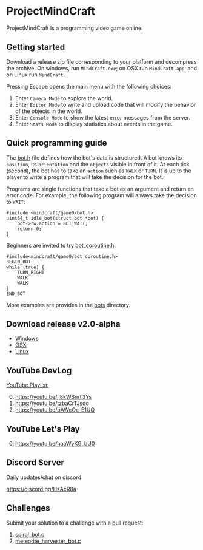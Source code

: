 # ProjectMindCraft

ProjectMindCraft is a programming video game online.

## Getting started

Download a release zip file corresponding to your platform and decompress the archive.
On windows, run `MindCraft.exe`; on OSX run `MindCraft.app`; and on Linux run `MindCraft`.

Pressing Escape opens the main menu with the following choices:

1. Enter `Camera Mode` to explore the world.
2. Enter `Editor Mode` to write and upload code that will modify the behavior of the objects in the world.
3. Enter `Console Mode` to show the latest error messages from the server.
4. Enter `Stats Mode` to display statistics about events in the game.

## Quick programming guide

The [bot.h](./mindcraft/game0/bot.h) file defines how the bot's data is structured.
A bot knows its `position`, its `orientation` and the `objects` visible in front of it.
At each tick (second), the bot has to take an `action` such as `WALK` or `TURN`.
It is up to the player to write a program that will take the decision for the bot.

Programs are single functions that take a bot as an argument and return an error code.
For example, the following program will always take the decision to `WAIT`:

```
#include <mindcraft/game0/bot.h>
uint64_t idle_bot(struct bot *bot) {
	bot->rw.action = BOT_WAIT;
	return 0;
}
```

Beginners are invited to try [bot_coroutine.h](./mindcraft/game0/bot_coroutine.h):
```
#include<mindcraft/game0/bot_coroutine.h>
BEGIN_BOT
while (true) {
	TURN_RIGHT
	WALK
	WALK
}
END_BOT
```

More examples are provides in the [bots](./bots) directory.

## Download release v2.0-alpha

* [Windows](https://github.com/carverdamien/ProjectMindCraft/releases/download/v2.0-alpha/windows.zip)
* [OSX](https://github.com/carverdamien/ProjectMindCraft/releases/download/v2.0-alpha/osx.zip)
* [Linux](https://github.com/carverdamien/ProjectMindCraft/releases/download/v2.0-alpha/linux.zip)

## YouTube DevLog

[YouTube Playlist:](https://www.youtube.com/playlist?list=PL3C75lW2it0hcKLD6gWCC6gioWwPY6gHr)

0. https://youtu.be/ji8kWSmT3Ys
1. https://youtu.be/tzbaCrTJsdo
2. https://youtu.be/uAWcOc-E1UQ

## YouTube Let's Play

0. https://youtu.be/haaWyKG_bU0

## Discord Server

Daily updates/chat on discord

https://discord.gg/HzAcR8a

## Challenges

Submit your solution to a challenge with a pull request:

1. [spiral_bot.c](./bots/spiral_bot.c)
2. [meteorite_harvester_bot.c](./bots/meteorite_harvester_bot.c)

